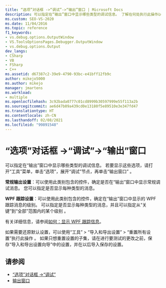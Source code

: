 ```yaml
---
title: “选项”对话框 ->“调试”->“输出”窗口 | Microsoft Docs
description: 可以指定在“输出”窗口中显示哪些类型的调试信息。 了解在何处执行此操作以及可以控制的信息类型。
ms.custom: SEO-VS-2020
ms.date: 11/04/2016
ms.topic: reference
f1_keywords:
- vs.debug.options.OutputWindow
- VS.ToolsOptionsPages.Debugger.OutputWindow
- vs.debug.options.Output
dev_langs:
- CSharp
- VB
- FSharp
- C++
ms.assetid: d67387c2-39e9-4790-93bc-e41bff12fb9c
author: mikejo5000
ms.author: mikejo
manager: jmartens
ms.workload:
- multiple
ms.openlocfilehash: 3c92bada0777c01cd8999b30597999e55f113a2b
ms.sourcegitcommit: ae6d47b09a439cd0e13180f5e89510e3e347fd47
ms.translationtype: HT
ms.contentlocale: zh-CN
ms.lasthandoff: 02/08/2021
ms.locfileid: "99891548"
---
```

# <a name="output-window-debugging-options-dialog-box"></a>“选项”对话框 ->“调试”->“输出”窗口
可以指定在“输出”窗口中显示哪些类型的调试信息。 若要显示这些选项，请打开“工具”菜单，单击“选项”，展开“调试”节点，再单击“输出窗口”   。

**常规输出设置**：可以使用此类别包含的控件，确定是否在“输出”窗口中显示常规调试消息。 您可以指定是否显示每种类型的消息。

**WPF 跟踪设置**：可以使用此类别包含的控件，确定在“输出”窗口中显示的 WPF 跟踪消息的级别。 可以指定是否显示每种类型的消息，并且可以指定从“关键”到“全部”范围内的某个级别 。

有关详细信息，请参阅[如何：显示 WPF 跟踪信息](../debugger/how-to-display-wpf-trace-information.md)。

如果需要还原默认设置，可以使用“工具” > “导入和导出设置” > “重置所有设置”执行此操作  。 如果只想重置设置的子集，请在进行要测试的更改之前，保存“导入和导出设置向导”中的设置，并在以后导入保存的设置。

## <a name="see-also"></a>请参阅
- [“选项”对话框 ->“调试”](../debugger/debugging-options-dialog-box.md)
- [输出窗口](../ide/reference/output-window.md)